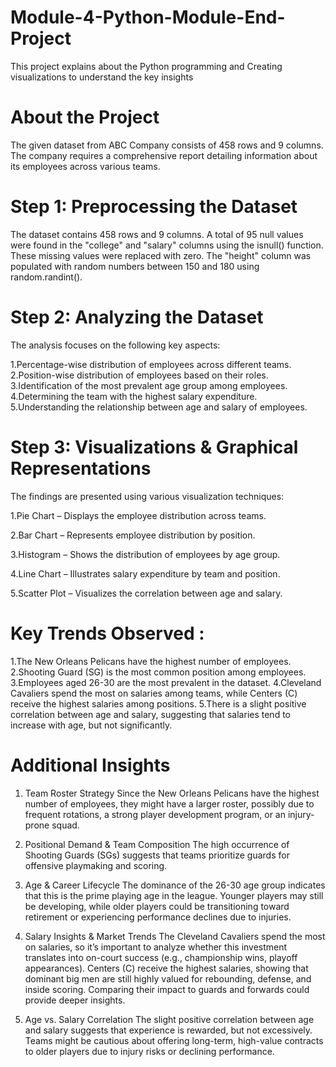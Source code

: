 # Module-4-Python-Module-End-Project
This project explains about the  Python programming and Creating visualizations to understand the key insights 
# About the Project
The given dataset from ABC Company consists of 458 rows and 9 columns. The company requires a comprehensive report detailing information about its employees across various teams. 

# Step 1: Preprocessing the Dataset
The dataset contains 458 rows and 9 columns.
A total of 95 null values were found in the "college" and "salary" columns using the isnull() function. These missing values were replaced with zero.
The "height" column was populated with random numbers between 150 and 180 using random.randint().

# Step 2: Analyzing the Dataset
The analysis focuses on the following key aspects:

1.Percentage-wise distribution of employees across different teams.
2.Position-wise distribution of employees based on their roles.
3.Identification of the most prevalent age group among employees.
4.Determining the team with the highest salary expenditure.
5.Understanding the relationship between age and salary of employees.

# Step 3: Visualizations & Graphical Representations
The findings are presented using various visualization techniques:

1.Pie Chart – Displays the employee distribution across teams.

2.Bar Chart – Represents employee distribution by position.

3.Histogram – Shows the distribution of employees by age group.

4.Line Chart – Illustrates salary expenditure by team and position.

5.Scatter Plot – Visualizes the correlation between age and salary.

# Key Trends Observed :
1.The New Orleans Pelicans have the highest number of employees.
2.Shooting Guard (SG) is the most common position among employees.
3.Employees aged 26-30 are the most prevalent in the dataset.
4.Cleveland Cavaliers spend the most on salaries among teams, while Centers (C) receive the highest salaries among positions.
5.There is a slight positive correlation between age and salary, suggesting that salaries tend to increase with age, but not significantly.


# Additional Insights
1. Team Roster Strategy
Since the New Orleans Pelicans have the highest number of employees, they might have a larger roster, possibly due to frequent rotations, a strong player development program, or an injury-prone squad.

2. Positional Demand & Team Composition
The high occurrence of Shooting Guards (SGs) suggests that teams prioritize guards for offensive playmaking and scoring.

3. Age & Career Lifecycle
The dominance of the 26-30 age group indicates that this is the prime playing age in the league.
Younger players may still be developing, while older players could be transitioning toward retirement or experiencing performance declines due to injuries.

4. Salary Insights & Market Trends
The Cleveland Cavaliers spend the most on salaries, so it’s important to analyze whether this investment translates into on-court success (e.g., championship wins, playoff appearances).
Centers (C) receive the highest salaries, showing that dominant big men are still highly valued for rebounding, defense, and inside scoring. Comparing their impact to guards and forwards could provide deeper insights.

5. Age vs. Salary Correlation
The slight positive correlation between age and salary suggests that experience is rewarded, but not excessively.
Teams might be cautious about offering long-term, high-value contracts to older players due to injury risks or declining performance.




